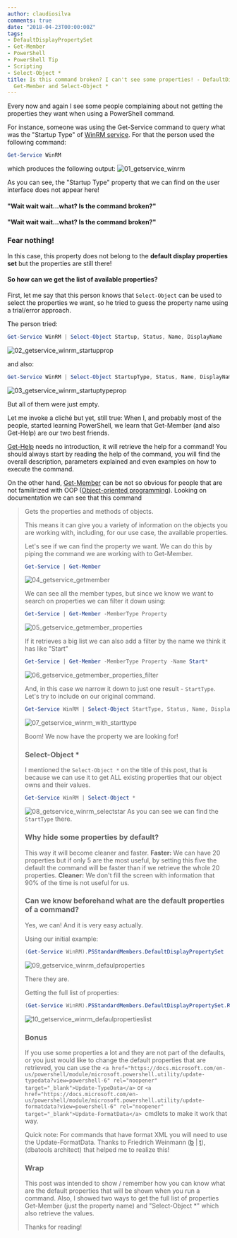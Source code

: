 ```yaml
---
author: claudiosilva
comments: true
date: "2018-04-23T00:00:00Z"
tags:
- DefaultDisplayPropertySet
- Get-Member
- PowerShell
- PowerShell Tip
- Scripting
- Select-Object *
title: Is this command broken? I can't see some properties! - DefaultDisplayPropertySet,
  Get-Member and Select-Object *
---
```

Every now and again I see some people complaining about not getting the properties they want when using a PowerShell command.

For instance, someone was using the Get-Service command to query what was the "Startup Type" of <a href="https://blogs.technet.microsoft.com/jonjor/2009/01/09/winrm-windows-remote-management-troubleshooting/" rel="noopener" target="_blank">WinRM service</a>. For that the person used the following command:

``` powershell
Get-Service WinRM
```

which produces the following output:
![01_getservice_winrm](/img/2018/04/01_getservice_winrm.png?w=656)

As you can see, the "Startup Type" property that we can find on the user interface does not appear here!

#### "Wait wait wait...what? Is the command broken?"

#### "Wait wait wait...what? Is the command broken?"
### Fear nothing!

In this case, this property does not belong to the **default display properties set** but the properties are still there!

#### So how can we get the list of available properties?

First, let me say that this person knows that `Select-Object` can be used to select the properties we want, so he tried to guess the property name using a trial/error approach.

The person tried:

``` powershell
Get-Service WinRM | Select-Object Startup, Status, Name, DisplayName
```
![02_getservice_winrm_startupprop](/img/2018/04/02_getservice_winrm_startupprop.png?w=656)

and also:

``` powershell
Get-Service WinRM | Select-Object StartupType, Status, Name, DisplayName
```
![03_getservice_winrm_startuptypeprop](/img/2018/04/03_getservice_winrm_startuptypeprop.png?w=656)

But all of them were just empty.

Let me invoke a cliché but yet, still true:
When I, and probably most of the people, started learning PowerShell, we learn that Get-Member (and also Get-Help) are our two best friends.

<a href="https://docs.microsoft.com/en-us/powershell/module/microsoft.powershell.core/get-help?view=powershell-6" rel="noopener" target="_blank">Get-Help</a> needs no introduction, it will retrieve the help for a command! You should always start by reading the help of the command, you will find the overall description, parameters explained and even examples on how to execute the command.

On the other hand, <a href="https://docs.microsoft.com/en-us/powershell/module/microsoft.powershell.utility/get-member?view=powershell-6" rel="noopener" target="_blank">Get-Member</a> can be not so obvious for people that are not familirized with OOP (<a href="https://en.wikipedia.org/wiki/Object-oriented_programming" rel="noopener" target="_blank">Object-oriented programming</a>). Looking on documentation we can see that this command

<blockquote>Gets the properties and methods of objects.

This means it can give you a variety of information on the objects you are working with, including, for our use case, the available properties.

Let's see if we can find the property we want. We can do this by piping the command we are working with to Get-Member.

``` powershell
Get-Service | Get-Member
```

![04_getservice_getmember](/img/2018/04/04_getservice_getmember.png?w=656)

We can see all the member types, but since we know we want to search on properties we can filter it down using:

``` powershell
Get-Service | Get-Member -MemberType Property
```
![05_getservice_getmember_properties](/img/2018/04/05_getservice_getmember_properties.png?w=656)

If it retrieves a big list we can also add a filter by the name we think it has like "Start"

``` powershell
Get-Service | Get-Member -MemberType Property -Name Start*
```
![06_getservice_getmember_properties_filter](/img/2018/04/06_getservice_getmember_properties_filter.png?w=656)

And, in this case we narrow it down to just one result - `StartType`. Let's try to include on our original command.

``` powershell
Get-Service WinRM | Select-Object StartType, Status, Name, DisplayName
```
![07_getservice_winrm_with_starttype](/img/2018/04/07_getservice_winrm_with_starttype.png?w=656)

Boom! We now have the property we are looking for!

### Select-Object *

I mentioned the `Select-Object *` on the title of this post, that is because we can use it to get ALL existing properties that our object owns and their values.

``` powershell
Get-Service WinRM | Select-Object *
```

![08_getservice_winrm_selectstar](/img/2018/04/08_getservice_winrm_selectstar.png?w=656)
As you can see we can find the `StartType` there.

### Why hide some properties by default?

This way it will become cleaner and faster.
**Faster:** We can have 20 properties but if only 5 are the most useful, by setting this five the default the command will be faster than if we retrieve the whole 20 properties.
**Cleaner:** We don't fill the screen with information that 90% of the time is not useful for us.

### Can we know beforehand what are the default properties of a command?

Yes, we can! And it is very easy actually.

Using our initial example:

``` powershell
(Get-Service WinRM).PSStandardMembers.DefaultDisplayPropertySet
```

![09_getservice_winrm_defaulproperties](/img/2018/04/09_getservice_winrm_defaulproperties.png?w=656)

There they are.

Getting the full list of properties:

``` powershell
(Get-Service WinRM).PSStandardMembers.DefaultDisplayPropertySet.ReferencedPropertyNames
```
![10_getservice_winrm_defaulpropertieslist](/img/2018/04/10_getservice_winrm_defaulpropertieslist.png?w=656)

### Bonus

If you use some properties a lot and they are not part of the defaults, or you just would like to change the default properties that are retrieved, you can use the `<a href="https://docs.microsoft.com/en-us/powershell/module/microsoft.powershell.utility/update-typedata?view=powershell-6" rel="noopener" target="_blank">Update-TypeData</a>` or `<a href="https://docs.microsoft.com/en-us/powershell/module/microsoft.powershell.utility/update-formatdata?view=powershell-6" rel="noopener" target="_blank">Update-FormatData</a> `cmdlets to make it work that way.

Quick note: For commands that have format XML you will need to use the Update-FormatData.
Thanks to Friedrich Weinmann (<a href="https://allthingspowershell.blogspot.co.uk/" rel="noopener" target="_blank">b</a> \| <a href="https://twitter.com/FredWeinmann" rel="noopener" target="_blank">t</a>), (dbatools architect) that helped me to realize this!

### Wrap

This post was intended to show / remember how you can know what are the default properties that will be shown when you run a command. Also, I showed two ways to get the full list of properties Get-Member (just the property name) and "Select-Object *" which also retrieve the values.

Thanks for reading!
